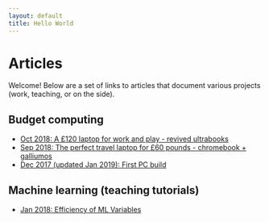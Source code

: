 ```yaml
---
layout: default
title: Hello World
---
```


# Articles
Welcome! Below are a set of links to articles that document various projects (work, teaching, or on the side). 

## Budget computing

* [Oct 2018: A £120 laptop for work and play - revived ultrabooks](revived_ultrabook.html)
* [Sep 2018: The perfect travel laptop for £60 pounds - chromebook + galliumos](chromebook.html)
* [Dec 2017 (updated Jan 2019): First PC build](first_pc_build.html)

## Machine learning (teaching tutorials)
* [Jan 2018: Efficiency of ML Variables](ML_variable_eff.md)
